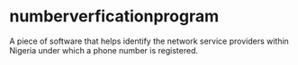 # numberverficationprogram
A piece of software that helps identify the network service providers within Nigeria under which a phone number is registered.
